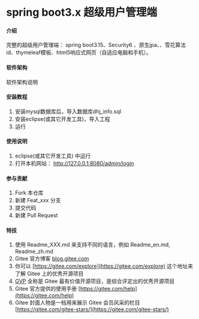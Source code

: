 # spring boot3.x 超级用户管理端

#### 介绍
完整的超级用户管理端：
spring boot3.15、Security6 、原生jpa、、雪花算法id、thymeleaf模板、html5响应式网页（自适应电脑和手机）。

#### 软件架构
软件架构说明


#### 安装教程

1.  安装mysql数据库后，导入数据库dhj_info.sql
2.  安装eclipse(或其它开发工具)，导入工程
3.  运行

#### 使用说明

1.  eclipse(或其它开发工具) 中运行 
2.  打开本机网站： http://127.0.0.1:8080/admin/login


#### 参与贡献

1.  Fork 本仓库
2.  新建 Feat_xxx 分支
3.  提交代码
4.  新建 Pull Request


#### 特技

1.  使用 Readme\_XXX.md 来支持不同的语言，例如 Readme\_en.md, Readme\_zh.md
2.  Gitee 官方博客 [blog.gitee.com](https://blog.gitee.com)
3.  你可以 [https://gitee.com/explore](https://gitee.com/explore) 这个地址来了解 Gitee 上的优秀开源项目
4.  [GVP](https://gitee.com/gvp) 全称是 Gitee 最有价值开源项目，是综合评定出的优秀开源项目
5.  Gitee 官方提供的使用手册 [https://gitee.com/help](https://gitee.com/help)
6.  Gitee 封面人物是一档用来展示 Gitee 会员风采的栏目 [https://gitee.com/gitee-stars/](https://gitee.com/gitee-stars/)
